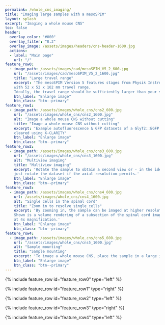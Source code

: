 ```yaml
---
permalink: /whole_cns_imaging/
title: "Imaging large samples with a mesoSPIM"
layout: splash
excerpt: "Imaging a whole mouse CNS"
toc: false
header:
  overlay_color: "#000"
  overlay_filter: "0.2"
  overlay_image: /assets/images/headers/cns-header-1600.jpg
  actions:
  - label: "Main page"
    url: "/"
feature_row0:
  - image_path: /assets/images/cad/mesoSPIM_V5_2_600.jpg
    url: "/assets/images/cad/mesoSPIM_V5_2_1600.jpg"
    title: "Large travel range"
    excerpt: 'The mesoSPIM Version 5 features stages from Physik Instrumente
    with 52 x 52 x 102 mm travel range.
    Ideally, the travel range should be sufficiently larger than your sample.  '
    btn_label: "Enlarge image"
    btn_class: "btn--primary"
feature_row1:
  - image_path: /assets/images/whole_cns/cns2_600.jpg
    url: "/assets/images/whole_cns/cns2_1600.jpg"
    alt: "Image a whole mouse CNS without cutting"
    title: "Image a whole mouse CNS without cutting"
    excerpt: 'Example autofluorescence & GFP datasets of a GlyT2::EGFP mouse CNS
    cleared using X-CLARITY'
    btn_label: "Enlarge image"
    btn_class: "btn--primary"
feature_row2:
  - image_path: /assets/images/whole_cns/cns3_600.jpg
    url: "/assets/images/whole_cns/cns3_1600.jpg"
    alt: "Multiview imaging"
    title: "Multiview imaging"
    excerpt: 'Rotate the sample to obtain a second view or - in the ideal case -
    just rotate the dataset if the axial resolution permits.'
    btn_label: "Enlarge image"
    btn_class: "btn--primary"
feature_row3:
  - image_path: /assets/images/whole_cns/cns4_600.jpg
    url: /assets/images/whole_cns/cns4_1600.jpg
    alt: "Single cells in the spinal cord"
    title: "Zoom in to resolve single cells"
    excerpt: 'By zooming in, the sample can be imaged at higher resolution.  
    Shown is a volume rendering of a subsection of the spinal cord imaged
    at 4x magnification.'
    btn_label: "Enlarge image"
    btn_class: "btn--primary"
feature_row4:
  - image_path: /assets/images/whole_cns/cns5_600.jpg
    url: "/assets/images/whole_cns/cns5_1600.jpg"
    alt: "Sample mounting"
    title: "Sample mounting"
    excerpt: 'To image a whole mouse CNS, place the sample in a large imaging cuvette (10x20x120 mm) and submerge it in an even larger immersion cuvette (40x40x120 mm).'
    btn_label: "Enlarge image"
    btn_class: "btn--primary"
---
```

{% include feature_row id="feature_row0" type="left" %}

{% include feature_row id="feature_row1" type="right" %}

{% include feature_row id="feature_row2" type="left" %}

{% include feature_row id="feature_row3" type="right" %}

{% include feature_row id="feature_row4" type="left" %}
